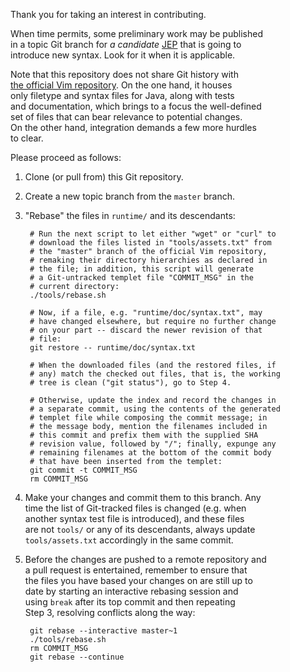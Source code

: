 Thank you for taking an interest in contributing.

When time permits, some preliminary work may be published  
in a topic Git branch for _a candidate_ [JEP](https://openjdk.org/jeps/0) that is going to  
introduce new syntax.  Look for it when it is applicable.

Note that this repository does not share Git history with  
[the official Vim repository](https://github.com/vim/vim).  On the one hand, it houses  
only filetype and syntax files for Java, along with tests  
and documentation, which brings to a focus the well-defined  
set of files that can bear relevance to potential changes.  
On the other hand, integration demands a few more hurdles  
to clear.

Please proceed as follows:

1. Clone (or pull from) this Git repository.

2. Create a new topic branch from the `master` branch.

3. "Rebase" the files in `runtime/` and its descendants:

		# Run the next script to let either "wget" or "curl" to
		# download the files listed in "tools/assets.txt" from
		# the "master" branch of the official Vim repository,
		# remaking their directory hierarchies as declared in
		# the file; in addition, this script will generate
		# a Git-untracked templet file "COMMIT_MSG" in the
		# current directory:
		./tools/rebase.sh

		# Now, if a file, e.g. "runtime/doc/syntax.txt", may
		# have changed elsewhere, but require no further change
		# on your part -- discard the newer revision of that
		# file:
		git restore -- runtime/doc/syntax.txt

		# When the downloaded files (and the restored files, if
		# any) match the checked out files, that is, the working
		# tree is clean ("git status"), go to Step 4.

		# Otherwise, update the index and record the changes in
		# a separate commit, using the contents of the generated
		# templet file while composing the commit message; in
		# the message body, mention the filenames included in
		# this commit and prefix them with the supplied SHA
		# revision value, followed by "/"; finally, expunge any
		# remaining filenames at the bottom of the commit body
		# that have been inserted from the templet:
		git commit -t COMMIT_MSG
		rm COMMIT_MSG

4. Make your changes and commit them to this branch.  Any  
    time the list of Git-tracked files is changed (e.g. when  
    another syntax test file is introduced), and these files  
    are not `tools/` or any of its descendants, always update  
    `tools/assets.txt` accordingly in the same commit.

5. Before the changes are pushed to a remote repository and  
    a pull request is entertained, remember to ensure that  
    the files you have based your changes on are still up to  
    date by starting an interactive rebasing session and  
    using `break` after its top commit and then repeating  
    Step 3, resolving conflicts along the way:

		git rebase --interactive master~1
		./tools/rebase.sh
		rm COMMIT_MSG
		git rebase --continue

